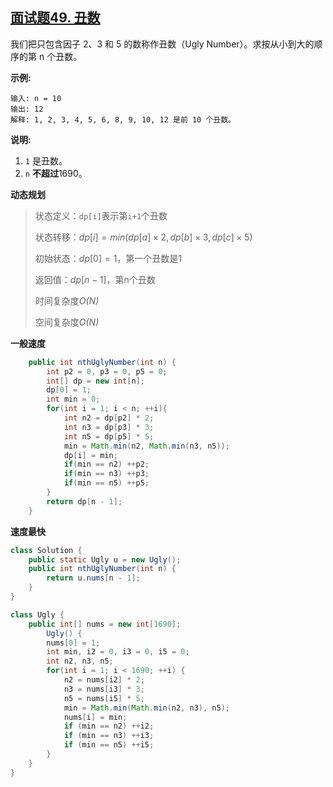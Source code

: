 ## [面试题49. 丑数](https://leetcode-cn.com/problems/chou-shu-lcof/)

我们把只包含因子 2、3 和 5 的数称作丑数（Ugly Number）。求按从小到大的顺序的第 n 个丑数。

**示例:**

```
输入: n = 10
输出: 12
解释: 1, 2, 3, 4, 5, 6, 8, 9, 10, 12 是前 10 个丑数。
```

**说明:** 

1. `1` 是丑数。
2. `n` **不超过**1690。

**动态规划**

> 状态定义：`dp[i]`表示第`i+1`个丑数
>
> 状态转移：$dp[i]=min(dp[a]\times2,dp[b]\times3,dp[c]\times5)$
>
> 初始状态：$dp[0]=1$，第一个丑数是1
>
> 返回值：$dp[n-1]$，第n个丑数
>
> 时间复杂度*O(N)*
>
> 空间复杂度*O(N)*

**一般速度**

```java
    public int nthUglyNumber(int n) {
        int p2 = 0, p3 = 0, p5 = 0;
        int[] dp = new int[n];
        dp[0] = 1;
        int min = 0;
        for(int i = 1; i < n; ++i){
            int n2 = dp[p2] * 2;
            int n3 = dp[p3] * 3;
            int n5 = dp[p5] * 5;
            min = Math.min(n2, Math.min(n3, n5));
            dp[i] = min;
            if(min == n2) ++p2;
            if(min == n3) ++p3;
            if(min == n5) ++p5;
        }
        return dp[n - 1];
    }
```

**速度最快**

```java
class Solution {
    public static Ugly u = new Ugly();
    public int nthUglyNumber(int n) {
        return u.nums[n - 1];
    }
}

class Ugly {
    public int[] nums = new int[1690];
        Ugly() {
        nums[0] = 1;
        int min, i2 = 0, i3 = 0, i5 = 0;
        int n2, n3, n5;
        for(int i = 1; i < 1690; ++i) {
            n2 = nums[i2] * 2;
            n3 = nums[i3] * 3;
            n5 = nums[i5] * 5;
            min = Math.min(Math.min(n2, n3), n5);
            nums[i] = min;
            if (min == n2) ++i2;
            if (min == n3) ++i3;
            if (min == n5) ++i5;
        }
    }
}
```

